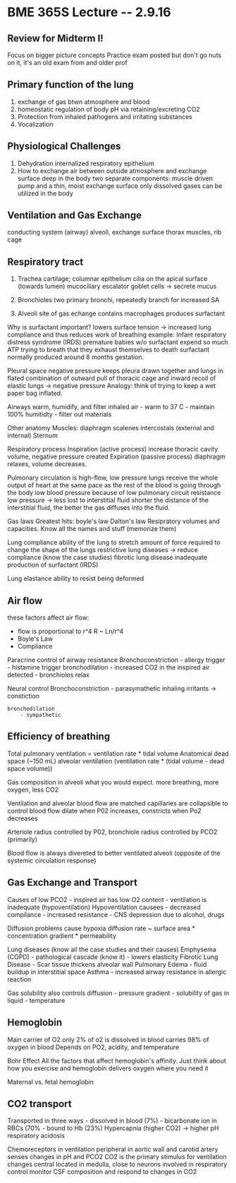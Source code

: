 BME 365S Lecture -- 2.9.16
==
Review for Midterm I!
-
Focus on bigger picture concepts
Practice exam posted but don't go nuts on it, it's an old exam from and older prof

Primary function of the lung
-
1. exchange of gas btwn atmosphere and blood
2. homeostatic regulation of body pH via retaining/excreting CO2
3. Protection from inhaled pathogens and irritating substances
4. Vocalization

Physiological Challenges
-
1. Dehydration
	internalized respiratory epithelium
2. How to exchange air between outside atmosphere and exchange surface deep in the body
	two separate components: muscle driven pump and a thin, moist exchange surface
	only dissolved gases can be utilized in the body

Ventilation and Gas Exchange
-
conducting system (airway)
alveoli, exchange surface
thorax muscles, rib cage

Respiratory tract
-
1. Trachea
	cartilage; columnar epithelium
		cilia on the apical surface (towards lumen)
			mucociliary escalator
		goblet cells -> secrete mucus

2. Bronchioles
	two primary bronchi, repeatedly branch for increased SA

3. Alveoli
	site of gas echange
	contains macrophages
	produces surfactant

Why is surfactant important?
	lowers surface tension -> increased lung compliance and thus reduces work of breathing
	example: Infant respiratory distress syndrome (IRDS)
		premature babies w/o surfactant expend so much ATP trying to breath that they exhaust themselves to death
		surfactant normally produced around 8 months gestation.

Pleural space
	negative pressure keeps pleura drawn together and lungs in flated
		combination of outward pull of thoracic cage and inward recoil of elastic lungs -> negative pressure
	Analogy: think of trying to keep a wet paper bag inflated.

Airways warm, humidify, and filter inhaled air
	- warm to 37 C
	- maintain 100% humitidty
	- filter out materials

Other anatomy
	Muscles:
		diaphragm
		scalenes
		intercostals (external and internal)
	Sternum

Respiratory process
	Inspiration (active process)
		increase thoracic cavity volume, negative pressure created
	Expiration (passive process)
		diaphragm relaxes, volume decreases.

Pulmonary circulation is high-flow, low pressure
	lungs receive the whole output of heart at the same pace as the rest of the blood is going through the body
	low blood pressure because of low pulmonary circuit resistance
	low pressure -> less lost to interstitial fluid
		shorter the distance of the interstitial fluid, the better the gas diffuses into the fluid.

Gas laws
	Greatest hits: boyle's law
				   Dalton's law
	Resipratory volumes and capacities. Know all the names and stuff (memorize them)
	
Lung compliance
	ability of the lung to stretch
	amount of force required to change the shape of the lungs
	restrictive lung diseases -> reduce compliance (know the case studies)
		fibrotic lung disease
		inadequate production of surfactant (IRDS)

Lung elastance
	ability to resist being deformed
	
Air flow
-
these factors affect air flow:
- flow is proportional to r^4
	R ~ Ln/r^4
- Boyle's Law
- Compliance

Paracrine control of airway resistance
	Bronchoconstriction
		- allergy trigger
		- histamine trigger
	bronchodilation
		- increased CO2 in the inspired air detected
		- bronchioles relax

Neural control
	Bronchoconstriction
		- parasymathetic
		inhaling irritants -> constiction

	bronchodilation
		- sympathetic

Efficiency of breathing
-
Total pulmonary ventilation  = ventilation rate * tidal volume
Anatomical dead space (~150 mL)
alveolar ventilation (ventilation rate * (tidal volume - dead space volume))

Gas composition in alveoli
	what you would expect. more breathing, more oxygen, less CO2

Ventilation and alveolar blood flow are matched
	capillaries are collapsible to control blood flow
	dilate when P02 increases, constricts when Po2 decreases

Arteriole radius controlled by P02, bronchiole radius controlled by PCO2 (primarily)

Blood flow is always divereted to better ventilated alveoli (opposite of the systemic circulation response)

Gas Exchange and Transport
--
Causes of low PCO2
	- inspired air has low O2 content
	- ventilation is inadequate (hypoventilation)
Hypoventilation causees
	- decreased compilance
	- increased resistance
	- CNS depression due to alcohol, drugs

Diffusion problems cause hypoxia
	diffusion rate ~ surface area * concentration gradient * permeability

Lung diseases (know all the case studies and their causes)
	Emphysema (COPD)
		- pathological cascade (know it)
		- lowers elasticity
	Fibrotic Lung Disease
		- Scar tissue thickens alveolar wall
	Pulmonary Edema
		- fluid buildup in interstitial space
	Asthma
		- increased airway resistance in allergic reaction

Gas solubility also controls diffusion
	- pressure gradient
	- solubility of gas in liquid
	- temperature

Hemoglobin
-
Main carrier of O2
	only 2% of o2 is dissolved in blood
	carries 98% of oxygen in blood
Depends on PO2, acidity, and temperature

Bohr Effect
	All the factors that affect hemoglobin's affinity. 
	Just think about how you exercise and hemoglobin delivers oxygen where you need it

Maternal vs. fetal hemoglobin

CO2 transport
-
Transported in three ways
	- dissolved in blood (7%)
	- bicarbonate ion in RBCs (70%
	- bound to Hb (23%)
Hypercapnia (higher CO2) -> higher pH
	respiratory acidosis

Chemoreceptors in ventilation
	peripheral
		in aortic wall and carotid artery
		senses changes in pH and PCO2
		CO2 is the primary stimulus for ventilation changes
	central
		located in medulla, close to neurons involved in respiratory control
		monitor CSF composition and respond to changes in CO2

